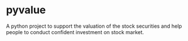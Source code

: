 # pyvalue
A python project to support the valuation of the stock securities and help people to conduct confident investment on stock market.
